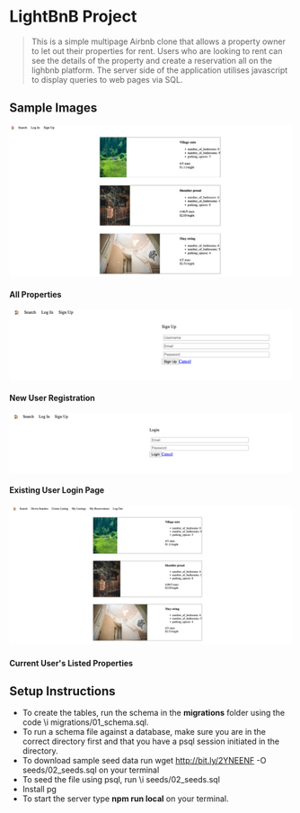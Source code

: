 # **LightBnB Project**
> This is a simple multipage Airbnb clone that allows a property owner to let out their properties for rent. Users who are looking to rent can  see the details of the property and create a reservation all on the lighbnb platform. The server side of the application utilises javascript to display queries to web pages via SQL. 

## **Sample Images**
![All Properties](images/all_properties.png)
#### **All Properties**
![New User](images/new_user.png)
#### **New User Registration**
![User Login](images/user_login.png)
#### **Existing User Login Page**
![User's Properties](images/user_properties.png)
#### **Current User's Listed Properties**

## Setup Instructions 
 * To create the tables, run the schema in the **migrations** folder using the code \i migrations/01_schema.sql. 
 * To run a schema file against a database, make sure you are in the correct directory first and that you have a psql session initiated in the directory. 
 * To download sample seed data run wget http://bit.ly/2YNEENF -O seeds/02_seeds.sql on your terminal
 * To seed the file using psql, run \i seeds/02_seeds.sql
 * Install pg 
 * To start the server type **npm run local** on your terminal.
